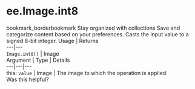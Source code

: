  
#  ee.Image.int8
bookmark_borderbookmark Stay organized with collections  Save and categorize content based on your preferences.
Casts the input value to a signed 8-bit integer.
Usage | Returns  
---|---  
`Image.int8()` | Image  
Argument | Type | Details  
---|---|---  
this: `value` | Image | The image to which the operation is applied.  
Was this helpful?
